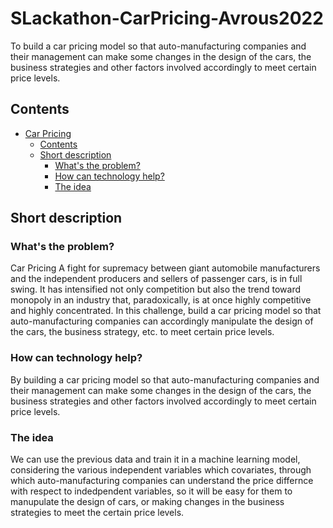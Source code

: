 # SLackathon-CarPricing-Avrous2022
To build a car pricing model so that auto-manufacturing companies and their management can make some changes in the design of the cars, the business strategies and other factors involved accordingly to meet certain price levels.

## Contents

- [Car Pricing](#submission-or-project-name)
  - [Contents](#contents)
  - [Short description](#short-description)
    - [What's the problem?](#whats-the-problem)
    - [How can technology help?](#how-can-technology-help)
    - [The idea](#the-idea)
  
## Short description

### What's the problem?

Car Pricing
A fight for supremacy between giant automobile manufacturers and the independent producers and sellers of passenger cars, is in full swing. It has intensified not only competition but also the trend toward monopoly in an industry that, paradoxically, is at once highly competitive and highly concentrated. In this challenge, build a car pricing model so that auto-manufacturing companies can accordingly manipulate the design of the cars, the business strategy, etc. to meet certain price levels.

### How can technology help?
By building a car pricing model so that auto-manufacturing companies and their management can make some changes in the design of the cars, the business strategies and other factors involved accordingly to meet certain price levels.

### The idea

We can use the previous data and train it in a machine learning model, considering the various independent variables which covariates, through which auto-manufacturing companies can understand the price differnce with respect to indedpendent variables, so it will be easy for them to manupulate the design of cars, or making changes in the business strategies to meet the certain price levels.
